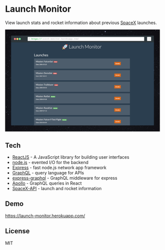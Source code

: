 # Launch Monitor

View launch stats and rocket information about previous [SpaceX](https://www.spacex.com/) launches.

<img src="img/screenshot.jpeg" width="800" />

## Tech

- [ReactJS](https://reactjs.org/) - A JavaScript library for building user interfaces
- [node.js](http://nodejs.org) - evented I/O for the backend
- [Express](http://expressjs.com) - fast node.js network app framework
- [GraphQL](https://graphql.org/) - query language for APIs
- [express-graphql](https://github.com/graphql/express-graphql) - GraphQL middleware for express
- [Apollo](https://www.apollographql.com/) - GraphQL queries in React
- [SpaceX-API](https://github.com/r-spacex/SpaceX-API) - launch and rocket information

## Demo

https://launch-monitor.herokuapp.com/

## License

MIT
